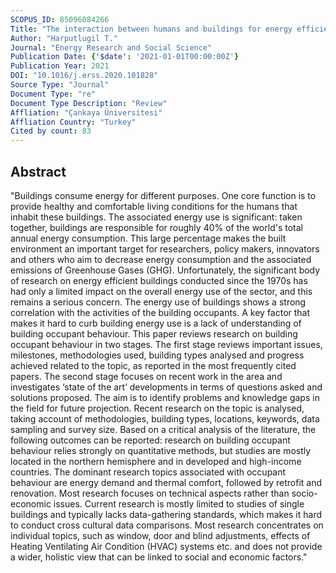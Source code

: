 ```yaml
---
SCOPUS_ID: 85096084266
Title: "The interaction between humans and buildings for energy efficiency: A critical review"
Author: "Harputlugil T."
Journal: "Energy Research and Social Science"
Publication Date: {'$date': '2021-01-01T00:00:00Z'}
Publication Year: 2021
DOI: "10.1016/j.erss.2020.101828"
Source Type: "Journal"
Document Type: "re"
Document Type Description: "Review"
Affliation: "Çankaya Üniversitesi"
Affliation Country: "Turkey"
Cited by count: 83
---
```


## Abstract
"Buildings consume energy for different purposes. One core function is to provide healthy and comfortable living conditions for the humans that inhabit these buildings. The associated energy use is significant: taken together, buildings are responsible for roughly 40% of the world's total annual energy consumption. This large percentage makes the built environment an important target for researchers, policy makers, innovators and others who aim to decrease energy consumption and the associated emissions of Greenhouse Gases (GHG). Unfortunately, the significant body of research on energy efficient buildings conducted since the 1970s has had only a limited impact on the overall energy use of the sector, and this remains a serious concern. The energy use of buildings shows a strong correlation with the activities of the building occupants. A key factor that makes it hard to curb building energy use is a lack of understanding of building occupant behaviour. This paper reviews research on building occupant behaviour in two stages. The first stage reviews important issues, milestones, methodologies used, building types analysed and progress achieved related to the topic, as reported in the most frequently cited papers. The second stage focuses on recent work in the area and investigates ‘state of the art’ developments in terms of questions asked and solutions proposed. The aim is to identify problems and knowledge gaps in the field for future projection. Recent research on the topic is analysed, taking account of methodologies, building types, locations, keywords, data sampling and survey size. Based on a critical analysis of the literature, the following outcomes can be reported: research on building occupant behaviour relies strongly on quantitative methods, but studies are mostly located in the northern hemisphere and in developed and high-income countries. The dominant research topics associated with occupant behaviour are energy demand and thermal comfort, followed by retrofit and renovation. Most research focuses on technical aspects rather than socio-economic issues. Current research is mostly limited to studies of single buildings and typically lacks data-gathering standards, which makes it hard to conduct cross cultural data comparisons. Most research concentrates on individual topics, such as window, door and blind adjustments, effects of Heating Ventilating Air Condition (HVAC) systems etc. and does not provide a wider, holistic view that can be linked to social and economic factors."
